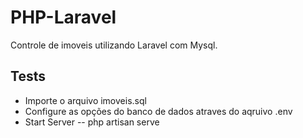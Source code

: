 # PHP-Laravel
Controle de imoveis utilizando Laravel com Mysql.

## Tests
   - Importe o arquivo imoveis.sql
   - Configure as opções do banco de dados atraves do aqruivo .env
   - Start Server -- php artisan serve 

